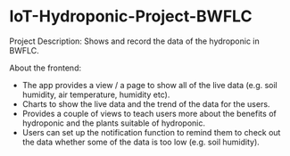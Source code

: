 # IoT-Hydroponic-Project-BWFLC
Project Description: Shows and record the data of the hydroponic in BWFLC.

About the frontend:
- The app provides a view / a page to show all of the live data (e.g. soil humidity, air temperature, humidity etc).
- Charts to show the live data and the trend of the data for the users.
- Provides a couple of views to teach users more about the benefits of hydroponic and the plants suitable of hydroponic.
- Users can set up the notification function to remind them to check out the data whether some of the data is too low (e.g. soil humidity).
